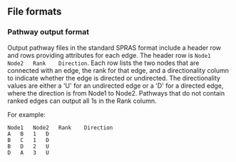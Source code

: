 ## File formats

### Pathway output format
Output pathway files in the standard SPRAS format include a header row and rows providing attributes for each edge.
The header row is `Node1    Node2   Rank    Direction`.
Each row lists the two nodes that are connected with an edge, the rank for that edge, and a directionality column to indicate whether the edge is directed or undirected.
The directionality values are either a 'U' for an undirected edge or a 'D' for a directed edge, where the direction is from Node1 to Node2.
Pathways that do not contain ranked edges can output all 1s in the Rank column.

For example:
```
Node1	Node2	Rank	Direction
A	B	1	D
B	C	1	D
B	D	2	U
D	A	3	U
```
